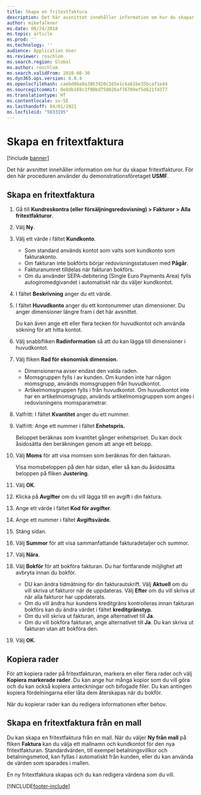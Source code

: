 ```yaml
---
title: Skapa en fritextfaktura
description: Det här avsnittet innehåller information om hur du skapar fritextfakturor.
author: mikefalkner
ms.date: 08/24/2018
ms.topic: article
ms.prod: ''
ms.technology: ''
audience: Application User
ms.reviewer: roschlom
ms.search.region: Global
ms.author: roschlom
ms.search.validFrom: 2018-08-30
ms.dyn365.ops.version: 8.0.4
ms.openlocfilehash: caebd0ba0a3863920c165e1c6a61be35bcaf1e44
ms.sourcegitcommit: 0e8db169c3f90bd750826af76709ef5d621fd377
ms.translationtype: HT
ms.contentlocale: sv-SE
ms.lasthandoff: 04/01/2021
ms.locfileid: "5833195"
---
```

# <a name="create-a-free-text-invoice"></a>Skapa en fritextfaktura

[!include [banner](../includes/banner.md)]

Det här avsnittet innehåller information om hur du skapar fritextfakturor. För den här proceduren använder du demonstrationsföretaget **USMF**.

## <a name="create-a-free-text-invoice"></a>Skapa en fritextfaktura

1. Gå till **Kundreskontra (eller försäljningsredovisning) \> Fakturor \> Alla fritextfakturor**.
2. Välj **Ny**.
3. Välj ett värde i fältet **Kundkonto**.

    * Som standard används kontot som valts som kundkonto som fakturakonto.
    * Om fakturan inte bokförts börjar redovisningsstatusen med **Pågår**.
    * Fakturanumret tilldelas när fakturan bokförs.
    * Om du använder SEPA-debitering (Single Euro Payments Area) fylls autogiromedgivandet i automatiskt när du väljer kundkontot.

4. I fältet **Beskrivning** anger du ett värde.
5. I fältet **Huvudkonto** anger du ett kontonummer utan dimensioner. Du anger dimensioner längre fram i det här avsnittet.

    Du kan även ange ett eller flera tecken för huvudkontot och använda sökning för att hitta kontot.

6. Välj snabbfliken **Radinformation** så att du kan lägga till dimensioner i huvudkontot.
7. Välj fliken **Rad för ekonomisk dimension**.

    * Dimensionerna avser endast den valda raden.
    * Momsgruppen fylls i av kunden. Om kunden inte har någon momsgrupp, används momsgruppen från huvudkontot.
    * Artikelmomsgruppen fylls i från huvudkontot. Om huvudkontot inte har en artikelmomsgrupp, används artikelmomsgruppen som anges i redovisningens momsparametrar.

8. Valfritt: I fältet **Kvantitet** anger du ett nummer.
9. Valfritt: Ange ett nummer i fältet **Enhetspris.**

    Beloppet beräknas som kvantitet gånger enhetspriset. Du kan dock åsidosätta den beräkningen genom att ange ett belopp.

10. Välj **Moms** för att visa momsen som beräknas för den fakturan.

    Visa momsbeloppen på den här sidan, eller så kan du åsidosätta beloppen på fliken **Justering**.

11. Välj **OK**.
12. Klicka på **Avgifter** om du vill lägga till en avgift i din faktura.
13. Ange ett värde i fältet **Kod för avgifter**.
14. Ange ett nummer i fältet **Avgiftsvärde**.
15. Stäng sidan.
16. Välj **Summor** för att visa sammanfattande fakturadetaljer och summor.
17. Välj **Nära**.
18. Välj **Bokför** för att bokföra fakturan. Du har fortfarande möjlighet att avbryta innan du bokför.

    * DU kan ändra tidmätning för din fakturautskrift. Välj **Aktuell** om du vill skriva ut fakturor när de uppdateras. Välj **Efter** om du vill skriva ut när alla fakturor har uppdaterats.
    * Om du vill ändra hur kundens kreditgräns kontrolleras innan fakturan bokförs kan du ändra värdet i fältet **kreditgränstyp**.
    * Om du vill skriva ut fakturan, ange alternativet till **Ja**.
    * Om du vill bokföra fakturan, ange alternativet till **Ja**. Du kan skriva ut fakturan utan att bokföra den.

19. Välj **OK**.

## <a name="copy-lines"></a>Kopiera rader
För att kopiera rader på fritextfakturan, markera en eller flera rader och välj **Kopiera markerade rader**. Du kan ange hur många kopior som du vill göra och du kan också kopiera anteckningar och bifogade filer. Du kan antingen kopiera fördelningarna eller låta dem återskapas när du bokför.

När du kopierar rader kan du redigera informationen efter behov.

## <a name="create-a-free-text-invoice-from-a-template"></a>Skapa en fritextfaktura från en mall
Du kan skapa en fritextfaktura från en mall. När du väljer **Ny från mall** på fliken **Faktura** kan du välja ett mallnamn och kundkontot för den nya fritextfakturan. Standardvärden, till exempel betalningsvillkor och betalningsmetod, kan fyllas i automatiskt från kunden, eller du kan använda de värden som sparades i mallen.

En ny fritextfaktura skapas och du kan redigera värdena som du vill.


[!INCLUDE[footer-include](../../includes/footer-banner.md)]